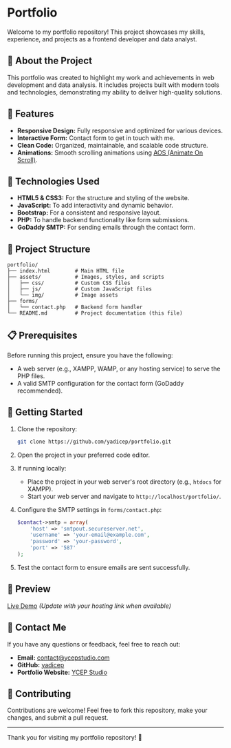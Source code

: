 # Portfolio

Welcome to my portfolio repository! This project showcases my skills, experience, and projects as a frontend developer and data analyst.

## 🌟 About the Project

This portfolio was created to highlight my work and achievements in web development and data analysis. It includes projects built with modern tools and technologies, demonstrating my ability to deliver high-quality solutions.

## 🚀 Features

- **Responsive Design:** Fully responsive and optimized for various devices.
- **Interactive Form:** Contact form to get in touch with me.
- **Clean Code:** Organized, maintainable, and scalable code structure.
- **Animations:** Smooth scrolling animations using [AOS (Animate On Scroll)](https://michalsnik.github.io/aos/).

## 🔧 Technologies Used

- **HTML5 & CSS3:** For the structure and styling of the website.
- **JavaScript:** To add interactivity and dynamic behavior.
- **Bootstrap:** For a consistent and responsive layout.
- **PHP:** To handle backend functionality like form submissions.
- **GoDaddy SMTP:** For sending emails through the contact form.

## 📂 Project Structure

```
portfolio/
├── index.html        # Main HTML file
├── assets/           # Images, styles, and scripts
│   ├── css/          # Custom CSS files
│   ├── js/           # Custom JavaScript files
│   └── img/          # Image assets
├── forms/
│   └── contact.php   # Backend form handler
└── README.md         # Project documentation (this file)
```

## 📋 Prerequisites

Before running this project, ensure you have the following:

- A web server (e.g., XAMPP, WAMP, or any hosting service) to serve the PHP files.
- A valid SMTP configuration for the contact form (GoDaddy recommended).

## 🚀 Getting Started

1. Clone the repository:

   ```bash
   git clone https://github.com/yadicep/portfolio.git
   ```

2. Open the project in your preferred code editor.

3. If running locally:
   - Place the project in your web server's root directory (e.g., `htdocs` for XAMPP).
   - Start your web server and navigate to `http://localhost/portfolio/`.

4. Configure the SMTP settings in `forms/contact.php`:

   ```php
   $contact->smtp = array(
       'host' => 'smtpout.secureserver.net',
       'username' => 'your-email@example.com',
       'password' => 'your-password',
       'port' => '587'
   );
   ```

5. Test the contact form to ensure emails are sent successfully.

## 🎨 Preview

[Live Demo](#) *(Update with your hosting link when available)*

## 📧 Contact Me

If you have any questions or feedback, feel free to reach out:

- **Email:** contact@ycepstudio.com
- **GitHub:** [yadicep](https://github.com/yadicep)
- **Portfolio Website:** [YCEP Studio](https://ycepstudio.com/)

## 🤝 Contributing

Contributions are welcome! Feel free to fork this repository, make your changes, and submit a pull request.


---

Thank you for visiting my portfolio repository! 🌟

